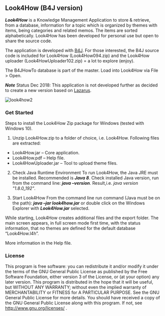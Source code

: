 ## Look4How (B4J version)

***Look4How*** is a Knowledge Management Application to store & retrieve, from a database, information for a topic which is organized by themes with items, being categories and related memos. The items are sorted alphabetically.
Look4How has been developed for personal use but open to share the source code. 

The application is developed with [B4J](http://https://www.b4x.com/b4j.html).
For those interested, the B4J source code is included for Look4How (Look4How094.zip) and the Look4How uploader (Look4HowUploader102.zip) = a lot to explore (enjoy).

The B4JHowTo database is part of the master. Load into Look4How via File > Open.

***Note***
Status Dec 2018: This application is not developed further as decided to create a new version based on [Lazarus](https://www.lazarus-ide.org/).

![look4how2](https://user-images.githubusercontent.com/47274144/54112392-563eb500-43e6-11e9-91a1-049330c2c5cb.png)

### Get Started
Steps to install the Look4How Zip package for Windows (tested with Windows 10). 
 
1. Unzip Look4How.zip to a folder of choice, i.e. Look4How.
Following files are extracted:
* Look4How.jar – Core application.
* Look4How.pdf – Help file.
* Look4HowUploader.jar – Tool to upload theme files.

2. Check Java Runtime Environment
To run Look4How, the Java JRE must be installed. Recommended is ***Java 8***.
Check installed Java version, run from the command line: ***java –version***. Result,i.e. _java version "1.8.0_192"_.

3. Start Look4How
From the command line run command (Java must be on the path): ***java –jar look4how.jar*** 
or
double click on the Windows Explorer with ***Look4How.jar*** selected.

While starting, Look4How creates additional files and the export folder.
The main screen appears, in full screen mode first time, with the status information, that no themes are defined for the default database “Look4How.l4h”. 

More information in the Help file.

### License
This program is free software: you can redistribute it and/or modify it under the terms of the GNU General Public License as published by the Free Software Foundation, either version 3 of the License, or (at your option) any later version. This program is distributed in the hope that it will be useful, but WITHOUT ANY WARRANTY; without even the implied warranty of MERCHANTABILITY or FITNESS for A PARTICULAR PURPOSE.  See the GNU General Public License for more details. You should have received a copy of the GNU General Public License along with this program. If not, see http://www.gnu.org/licenses/ . 
 
